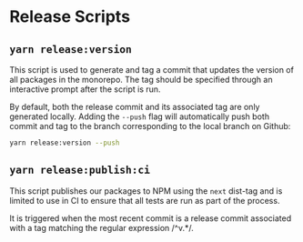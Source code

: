 # Release Scripts

## `yarn release:version`

This script is used to generate and tag a commit that updates the version of all packages in the
monorepo. The tag should be specified through an interactive prompt after the script is run.

By default, both the release commit and its associated tag are only generated locally. Adding the
`--push` flag will automatically push both commit and tag to the branch corresponding to the
local branch on Github:

```sh
yarn release:version --push
```

## `yarn release:publish:ci`

This script publishes our packages to NPM using the `next` dist-tag and is limited to use in CI
to ensure that all tests are run as part of the process.

It is triggered when the most recent commit is a release commit associated with a tag matching
the regular expression /^v.\*/.
